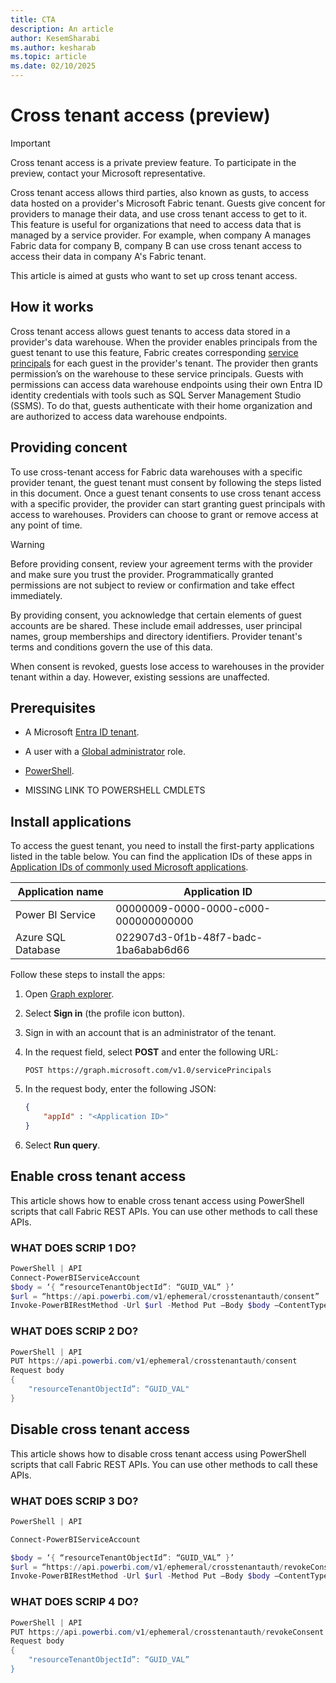 ```yaml
---
title: CTA
description: An article
author: KesemSharabi
ms.author: kesharab
ms.topic: article
ms.date: 02/10/2025
---
```


# Cross tenant access (preview)

>[!IMPORTANT]
>Cross tenant access is a private preview feature. To participate in the preview, contact your Microsoft representative.

Cross tenant access allows third parties, also known as gusts, to access data hosted on a provider's Microsoft Fabric tenant. Guests give concent for providers to manage their data, and use cross tenant access to get to it. This feature is useful for organizations that need to access data that is managed by a service provider. For example, when company A manages Fabric data for company B, company B can use cross tenant access to access their data in company A's Fabric tenant.

This article is aimed at gusts who want to set up cross tenant access.

## How it works

Cross tenant access allows guest tenants to access data stored in a provider's data warehouse. When the provider enables principals from the guest tenant to use this feature, Fabric creates corresponding [service principals](/entra/identity-platform/app-objects-and-service-principals#service-principal-object) for each guest in the provider's tenant. The provider then grants permission’s on the warehouse to these service principals. Guests with permissions can access data warehouse endpoints using their own Entra ID identity credentials with tools such as SQL Server Management Studio (SSMS). To do that, guests authenticate with their home organization and are authorized to access data warehouse endpoints.

## Providing concent

To use cross-tenant access for Fabric data warehouses with a specific provider tenant, the guest tenant must consent by following the steps listed in this document. Once a guest tenant consents to use cross tenant access with a specific provider, the provider can start granting guest principals with access to warehouses. Providers can choose to grant or remove access at any point of time.

>[!WARNING]
> Before providing consent, review your agreement terms with the provider and make sure you trust the provider. Programmatically granted permissions are not subject to review or confirmation and take effect immediately.

By providing consent, you acknowledge that certain elements of guest accounts are be shared. These include email addresses, user principal names, group memberships and directory identifiers. Provider tenant's terms and conditions  govern the use of this data.

When consent is revoked, guests lose access to warehouses in the provider tenant within a day. However, existing sessions are unaffected.

## Prerequisites

* A Microsoft [Entra ID tenant](/azure/azure-portal/get-subscription-tenant-id).

* A user with a [Global administrator](/entra/identity/role-based-access-control/permissions-reference#global-administrator) role.

* [PowerShell](/powershell/azure/install-azure-powershell).

* MISSING LINK TO POWERSHELL CMDLETS

## Install applications

To access the guest tenant, you need to install the first-party applications listed in the table below. You can find the application IDs of these apps in [Application IDs of commonly used Microsoft applications](/troubleshoot/entra/entra-id/governance/verify-first-party-apps-sign-in#application-ids-of-commonly-used-microsoft-applications).

| Application name   | Application ID                       |
|--------------------|--------------------------------------|
| Power BI Service   | 00000009-0000-0000-c000-000000000000 |
| Azure SQL Database | 022907d3-0f1b-48f7-badc-1ba6abab6d66 |

Follow these steps to install the apps:

1. Open [Graph explorer](https://aka.ms/ge).

2. Select **Sign in** (the profile icon button).

3. Sign in with an account that is an administrator of the tenant. <!-- how do they have an admin on the tenant? -->

4. In the request field, select **POST** and enter the following URL:

    ```http
    POST https://graph.microsoft.com/v1.0/servicePrincipals
    ```

5. In the request body, enter the following JSON:

    ```json
    { 
        "appId" : "<Application ID>"
    }
    ```

6. Select **Run query**.

## Enable cross tenant access

This article shows how to enable cross tenant access using PowerShell scripts that call Fabric REST APIs. You can use other methods to call these APIs.

### WHAT DOES SCRIP 1 DO?

```powershell
PowerShell | API 
Connect-PowerBIServiceAccount 
$body = ‘{ “resourceTenantObjectId”: “GUID_VAL” }’ 
$url = “https://api.powerbi.com/v1/ephemeral/crosstenantauth/consent” 
Invoke-PowerBIRestMethod -Url $url -Method Put –Body $body –ContentType “application/json” 
```

### WHAT DOES SCRIP 2 DO?

```powershell
PowerShell | API 
PUT https://api.powerbi.com/v1/ephemeral/crosstenantauth/consent 
Request body 
{ 
    "resourceTenantObjectId”: “GUID_VAL"
} 
```

## Disable cross tenant access

This article shows how to disable cross tenant access using PowerShell scripts that call Fabric REST APIs. You can use other methods to call these APIs.

### WHAT DOES SCRIP 3 DO?

```powershell
PowerShell | API 

Connect-PowerBIServiceAccount 

$body = ‘{ “resourceTenantObjectId”: “GUID_VAL” }’ 
$url = “https://api.powerbi.com/v1/ephemeral/crosstenantauth/revokeConsent” 
Invoke-PowerBIRestMethod -Url $url -Method Put –Body $body –ContentType “application/json” 
```

### WHAT DOES SCRIP 4 DO?

```powershell
PowerShell | API 
PUT https://api.powerbi.com/v1/ephemeral/crosstenantauth/revokeConsent 
Request body 
{ 
    "resourceTenantObjectId”: “GUID_VAL”
} 
```
